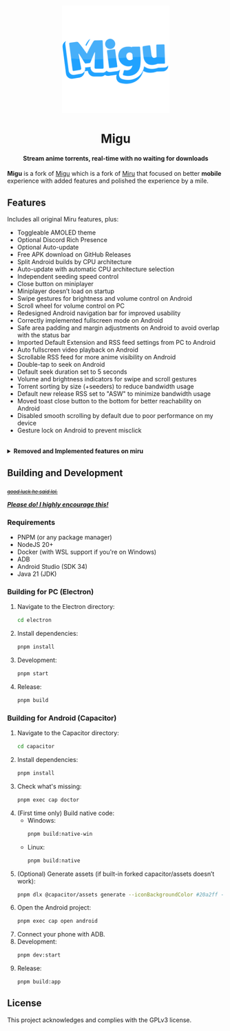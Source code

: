<p align="center">
	<a href="https://github.com/Ju1-js/migu">
		<img src="./common/public/logo_filled.png" width="250">
	</a>
</p>
<h1 align="center"><b>Migu</b></h1>

<h4 align="center"><b>Stream anime torrents, real-time with no waiting for downloads</b></h4>

**Migu** is a fork of [Migu](https://github.com/NoCrypt/migu/) which is a fork of [Miru](https://github.com/ThaUnknown/miru/) that focused on better **mobile** experience with added features and polished the experience by a mile.

## **Features**

Includes all original Miru features, plus:

- Toggleable AMOLED theme
- Optional Discord Rich Presence
- Optional Auto-update
- Free APK download on GitHub Releases
- Split Android builds by CPU architecture
- Auto-update with automatic CPU architecture selection
- Independent seeding speed control
- Close button on miniplayer
- Miniplayer doesn’t load on startup
- Swipe gestures for brightness and volume control on Android
- Scroll wheel for volume control on PC
- Redesigned Android navigation bar for improved usability
- Correctly implemented fullscreen mode on Android
- Safe area padding and margin adjustments on Android to avoid overlap with the status bar
- Imported Default Extension and RSS feed settings from PC to Android
- Auto fullscreen video playback on Android
- Scrollable RSS feed for more anime visibility on Android
- Double-tap to seek on Android
- Default seek duration set to 5 seconds
- Volume and brightness indicators for swipe and scroll gestures
- Torrent sorting by size (+seeders) to reduce bandwidth usage
- Default new release RSS set to "ASW" to minimize bandwidth usage
- Moved toast close button to the bottom for better reachability on Android
- Disabled smooth scrolling by default due to poor performance on my device
- Gesture lock on Android to prevent misclick

<br>
<details>
<summary><b>Removed and Implemented features on miru</b></summary>

- Proper back button functionality on Android ([better implementation on miru](https://github.com/ThaUnknown/miru/commit/32d1d03d11b380249e1f01b4cbbcb2f22591c403))
- Double-click back button to exit (removed for now due to above)
- Customizable seek duration ([implemented on miru](https://github.com/ThaUnknown/miru/commit/246e713c6e0eb3522d91dea9ecd2e9e29676ccbc) **without PR's author**) [[PR](https://github.com/ThaUnknown/miru/pull/391)]
- Right click or long press on RSS Section will open the anime episode list ([implemented on miru](https://github.com/ThaUnknown/miru/commit/1d05a71b39f725d7e193c35041818fc9a3857ac5))
- Toggleable auto skip intro/outro ([implemented on miru](https://github.com/ThaUnknown/miru/commit/848726bd2397b857a7c6e954e27e50130dd86db8)) (**Possibly that's inspired by my commit since it includes indonesia langugage and using `:active` instead of `:hover`**)
- Home section re-ordering on android ([implemented on miru](https://github.com/ThaUnknown/miru/commit/a50b78590f2d024d5f2237edca44a1ed16d1aa2f)) (**Possibly that's [my commit](https://github.com/NoCrypt/migu/commit/2ff58ca5bbd3390baaf87ac7a20b042810b549d1)**)

<br>

> Hey ThaUnknown, It's fine if you want to commit features from this repo. But please if possible co-author the people who made said features. I genuinely kinda feel bad for the guy who [PR'ed](https://github.com/ThaUnknown/miru/pull/391) the Seek Duration on your repo.

</details>



## **Building and Development**

<sub>[~~*good luck he said lol.*~~](https://github.com/ThaUnknown/miru/#:~:text=Building%20and%20Development-,good%20luck,-Dependencies%3A)</sub>

<u>***Please do! I highly encourage this!***</u>

### Requirements
- PNPM (or any package manager)
- NodeJS 20+
- Docker (with WSL support if you're on Windows)
- ADB
- Android Studio (SDK 34)
- Java 21 (JDK)

### Building for PC (Electron)
1. Navigate to the Electron directory:
   ```bash
   cd electron
   ```
2. Install dependencies:
   ```bash
   pnpm install
   ```
3. Development:
   ```bash
   pnpm start
   ```
4. Release:
   ```bash
   pnpm build
   ```

### Building for Android (Capacitor)
1. Navigate to the Capacitor directory:
   ```bash
   cd capacitor
   ```
2. Install dependencies:
   ```bash
   pnpm install
   ```
3. Check what's missing:
   ```bash
   pnpm exec cap doctor
   ```
4. (First time only) Build native code:
   - Windows:
     ```bash
     pnpm build:native-win
     ```
   - Linux:
     ```bash
     pnpm build:native
     ```
5. (Optional) Generate assets (if built-in forked capacitor/assets doesn’t work):
   ```bash
   pnpm dlx @capacitor/assets generate --iconBackgroundColor #20a2ff --iconBackgroundColorDark #20a2ff --splashBackgroundColor #20a2ff --splashBackgroundColorDark #20a2ff --android
   ```
6. Open the Android project:
   ```bash
   pnpm exec cap open android
   ```
7. Connect your phone with ADB.
8. Development:
   ```bash
   pnpm dev:start
   ```
9. Release:
   ```bash
   pnpm build:app
   ```

## License

This project acknowledges and complies with the GPLv3 license.
